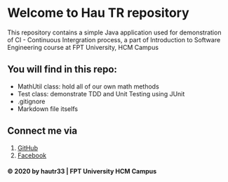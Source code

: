 # Welcome to Hau TR repository
This repository contains a simple Java application used for demonstration of CI - Continuous Intergration process, a part of Introduction to Software Engineering course at FPT University, HCM Campus

## You will find in this repo:
* MathUtil class: hold all of our own math methods
* Test class: demonstrate TDD and Unit Testing using JUnit
* .gitignore
* Markdown file itselfs

## Connect me via
1. [GitHub](https://github.com/hautr33)
2. [Facebook](https://www.facebook.com/hauttse130205)

#### © 2020 by hautr33 | FPT University HCM Campus